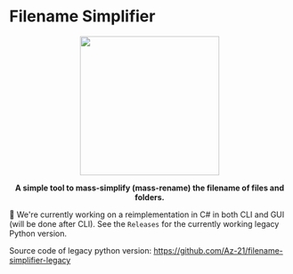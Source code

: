 # Filename Simplifier

<p align="center">
  <img width="250" height="250" src="https://i.imgur.com/yNhvFMr.png">
  
</p>
<b>
<p align="center" style = "emphasis">
  A simple tool to mass-simplify (mass-rename) the filename of files and folders.
</p>
</b>

🚧 We're currently working on a reimplementation in C# in both CLI and GUI (will be done after CLI). See the `Releases` for the currently working legacy Python version.

Source code of legacy python version: https://github.com/Az-21/filename-simplifier-legacy